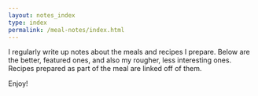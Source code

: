 ```yaml
---
layout: notes_index
type: index
permalink: /meal-notes/index.html
---
```


I regularly write up notes about the meals and recipes I prepare. Below are the better, featured ones, and also my rougher, less interesting ones. Recipes prepared as part of the meal are linked off of them.

Enjoy!